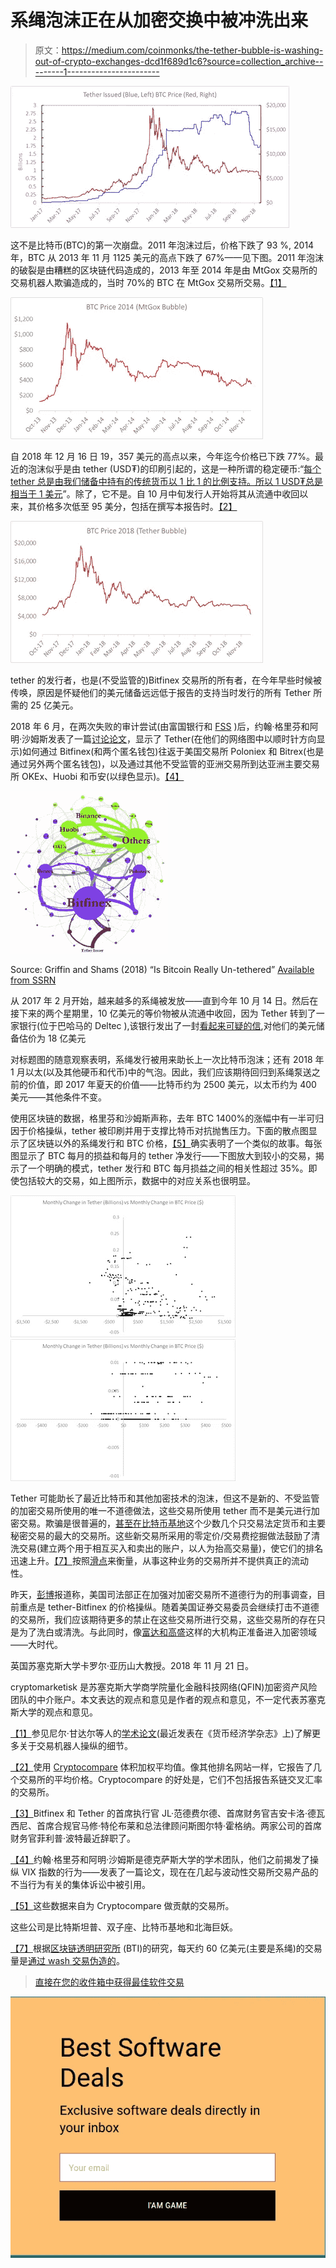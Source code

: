 # 系绳泡沫正在从加密交换中被冲洗出来

> 原文：<https://medium.com/coinmonks/the-tether-bubble-is-washing-out-of-crypto-exchanges-dcd1f689d1c6?source=collection_archive---------1----------------------->

![](img/c6c44756efd48cb191ef716749e121e5.png)

这不是比特币(BTC)的第一次崩盘。2011 年泡沫过后，价格下跌了 93 %, 2014 年，BTC 从 2013 年 11 月 1125 美元的高点下跌了 67%——见下图。2011 年泡沫的破裂是由糟糕的区块链代码造成的，2013 年至 2014 年是由 MtGox 交易所的交易机器人欺骗造成的，当时 70%的 BTC 在 MtGox 交易所交易。[【1】](#_ftn1)

![](img/cbff97657e6e7495488196e476e8e5c3.png)

自 2018 年 12 月 16 日 19，357 美元的高点以来，今年迄今价格已下跌 77%。最近的泡沫似乎是由 tether (USD₮)的印刷引起的，这是一种所谓的稳定硬币:“[每个 tether 总是由我们储备中持有的传统货币以 1 比 1 的比例支持。所以 1 USD₮总是相当于 1 美元](https://tether.to/)”。除了，它不是。自 10 月中旬发行人开始将其从流通中收回以来，其价格多次低至 95 美分，包括在撰写本报告时。[【2】](#_ftn2)

![](img/3d7bf41713837762a738dba27c394c6f.png)

tether 的发行者，也是(不受监管的)Bitfinex 交易所的所有者，在今年早些时候被传唤，原因是怀疑他们的美元储备远远低于报告的支持当时发行的所有 Tether 所需的 25 亿美元。

2018 年 6 月，在两次失败的审计尝试(由富国银行和 [FSS](/@cryptoxjedi/what-did-the-fss-report-actually-tell-us-about-tether-97f0a7e73a2e) )后，约翰·格里芬和阿明·沙姆斯发表了一篇[讨论论文](https://papers.ssrn.com/sol3/papers.cfm?abstract_id=3195066)，显示了 Tether(在他们的网络图中以顺时针方向显示)如何通过 Bitfinex(和两个匿名钱包)往返于美国交易所 Poloniex 和 Bitrex(也是通过另外两个匿名钱包)，以及通过其他不受监管的亚洲交易所到达亚洲主要交易所 OKEx、Huobi 和币安(以绿色显示)。[【4】](#_ftn4)

![](img/e82978dcbd897a01f552224ff4bb327f.png)

Source: Griffin and Shams (2018) “Is Bitcoin Really Un-tethered” [Available from SSRN](https://papers.ssrn.com/sol3/papers.cfm?abstract_id=3195066)

从 2017 年 2 月开始，越来越多的系绳被发放——直到今年 10 月 14 日。然后在接下来的两个星期里，10 亿美元的等价物被从流通中收回，因为 Tether 转到了一家银行(位于巴哈马的 Deltec ),该银行发出了一封[看起来可疑的信](https://www.coindesk.com/tether-produces-letter-confirming-dollar-deposits-but-bank-hedges),对他们的美元储备估价为 18 亿美元

对标题图的随意观察表明，系绳发行被用来助长上一次比特币泡沫；还有 2018 年 1 月以太(以及其他硬币和代币)中的气泡。因此，我们应该期待回归到系绳泵送之前的价值，即 2017 年夏天的价值——比特币约为 2500 美元，以太币约为 400 美元——其他条件不变。

使用区块链的数据，格里芬和沙姆斯声称，去年 BTC 1400%的涨幅中有一半可归因于价格操纵，tether 被印刷并用于支撑比特币对抗抛售压力。下面的散点图显示了区块链以外的系绳发行和 BTC 价格，[【5】](#_ftn5)确实表明了一个类似的故事。每张图显示了 BTC 每月的损益和每月的 tether 净发行——下图放大到较小的交易，揭示了一个明确的模式，tether 发行和 BTC 每月损益之间的相关性超过 35%。即使包括较大的交易，如上图所示，数据中的对应关系也很明显。

![](img/d9e0e475df8e8a5ba75ecae23c60947b.png)![](img/ab91375c175798663ace1987f671ee92.png)

Tether 可能助长了最近比特币和其他加密技术的泡沫，但这不是新的、不受监管的加密交易所使用的唯一不道德做法，这些交易所使用 tether 而不是美元进行加密交易。欺骗是很普遍的，[甚至在比特币基地](https://www.youtube.com/watch?v=79GOX_P_0JA)这个少数几个只交易法定货币和主要秘密交易的最大的交易所。这些新交易所采用的零定价/交易费挖掘做法鼓励了清洗交易(建立两个用于相互买入和卖出的账户，以人为抬高交易量)，使它们的排名迅速上升。[【7】](#_ftn7)按照[滑点](/@sylvainartplayribes/chasing-fake-volume-a-crypto-plague-ea1a3c1e0b5e)来衡量，从事这种业务的交易所并不提供真正的流动性。

昨天，[彭博](https://www.bloomberg.com/news/articles/2018-11-20/bitcoin-rigging-criminal-probe-is-said-to-focus-on-tie-to-tether)报道称，美国司法部正在加强对加密交易所不道德行为的刑事调查，目前重点是 tether-Bitfinex 的价格操纵。随着美国证券交易委员会继续打击不道德的交易所，我们应该期待更多的禁止在这些交易所进行交易，这些交易所的存在只是为了洗白或清洗。与此同时，像[富达和高盛](https://www.newsbtc.com/2018/10/21/crypto-week-in-review-fidelity-goldman-sachs-adopt-crypto-custody/)这样的大机构正准备进入加密领域——大时代。

英国苏塞克斯大学卡罗尔·亚历山大教授。2018 年 11 月 21 日。

cryptomarketisk 是苏塞克斯大学商学院量化金融科技网络(QFIN)加密资产风险团队的中介账户。本文表达的观点和意见是作者的观点和意见，不一定代表苏塞克斯大学的观点和意见。

[【1】](#_ftnref1)参见尼尔·甘达尔等人的[学术论文](https://www.sciencedirect.com/science/article/pii/S0304393217301666)(最近发表在《货币经济学杂志》上)了解更多关于交易机器人操纵的细节。

[【2】](#_ftnref2)使用 [Cryptocompare](https://www.cryptocompare.com/) 体积加权平均值。像其他排名网站一样，它报告了几个交易所的平均价格。Cryptocompare 的好处是，它们不包括报告系链交叉汇率的交易所。

[【3】](#_ftnref3)Bitfinex 和 Tether 的首席执行官 JL·范德费尔德、首席财务官吉安卡洛·德瓦西尼、首席合规官马修·特伦布莱和总法律顾问斯图尔特·霍格纳。两家公司的首席财务官菲利普·波特最近辞职了。

[【4】](#_ftnref4)约翰·格里芬和阿明·沙姆斯是德克萨斯大学的学术团队，他们之前揭发了操纵 VIX 指数的行为——发表了一篇论文，现在在几起与波动性交易所交易产品的不当行为有关的集体诉讼中被引用。

[【5】](#_ftnref5)这些数据来自为 Cryptocompare 做贡献的交易所。

这些公司是比特斯坦普、双子座、比特币基地和北海巨妖。

[【7】](#_ftnref7)根据[区块链透明研究所](https://www.blockchaintransparency.org/) (BTI)的研究，每天约 60 亿美元(主要是系绳)的交易量是[通过 wash 交易伪造的](https://www.ccn.com/6-billion-daily-crypto-volume-is-being-faked-how-can-it-be-combated/)。

> [直接在您的收件箱中获得最佳软件交易](https://coincodecap.com/?utm_source=coinmonks)

[![](img/7c0b3dfdcbfea594cc0ae7d4f9bf6fcb.png)](https://coincodecap.com/?utm_source=coinmonks)